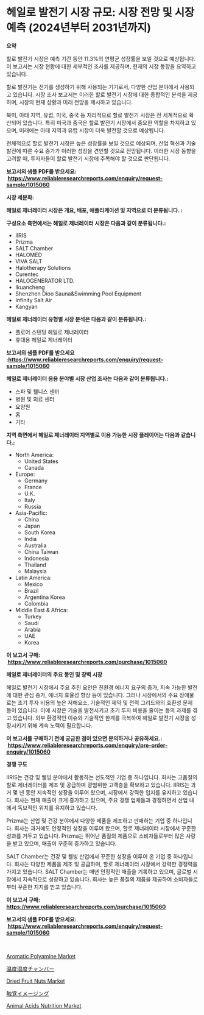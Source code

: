 <p><h1>헤일로 발전기 시장 규모: 시장 전망 및 시장 예측 (2024년부터 2031년까지)</h1></p><p><strong>요약</strong></p>
<p><p>할로 발전기 시장은 예측 기간 동안 11.3%의 연평균 성장률을 보일 것으로 예상됩니다. 이 보고서는 시장 현황에 대한 세부적인 조사를 제공하며, 현재의 시장 동향을 요약하고 있습니다.</p><p>할로 발전기는 전기를 생성하기 위해 사용되는 기기로서, 다양한 산업 분야에서 사용되고 있습니다. 시장 조사 보고서는 이러한 할로 발전기 시장에 대한 종합적인 분석을 제공하며, 시장의 현재 상황과 미래 전망을 제시하고 있습니다.</p><p>북미, 아태 지역, 유럽, 미국, 중국 등 지리적으로 할로 발전기 시장은 전 세계적으로 확산되어 있습니다. 특히 미국과 중국은 할로 발전기 시장에서 중요한 역할을 차지하고 있으며, 미래에는 아태 지역과 유럽 시장이 더욱 발전할 것으로 예상됩니다.</p><p>전체적으로 할로 발전기 시장은 높은 성장률을 보일 것으로 예상되며, 산업 혁신과 기술 발전에 따른 수요 증가가 이러한 성장을 견인할 것으로 전망됩니다. 이러한 시장 동향을 고려할 때, 투자자들이 할로 발전기 시장에 주목해야 할 것으로 판단됩니다.</p></p>
<p><strong>보고서의 샘플 PDF를 받으세요: &nbsp;<a href="https://www.reliableresearchreports.com/enquiry/request-sample/1015060">https://www.reliableresearchreports.com/enquiry/request-sample/1015060</a></strong></p>
<p><strong>시장 세분화:</strong></p>
<p><strong> 헤일로 제너레이터 시장은 개요, 배포, 애플리케이션 및 지역으로 더 분류됩니다. :</strong></p>
<p><strong>구성요소 측면에서는 헤일로 제너레이터 시장은 다음과 같이 분류됩니다.:</strong></p>
<p><ul><li>IIRIS</li><li>Prizma</li><li>SALT Chamber</li><li>HALOMED</li><li>VIVA SALT</li><li>Halotherapy Solutions</li><li>Curentec</li><li>HALOGENERATOR LTD.</li><li>Ikuancheng</li><li>Shenzhen Dioo Sauna&Swimming Pool Equipment</li><li>Infinity Salt Air</li><li>Kangyan</li></ul></p>
<p><strong> 헤일로 제너레이터 유형별 시장 분석은 다음과 같이 분류됩니다.:</strong></p>
<p><ul><li>플로어 스탠딩 헤일로 제너레이터</li><li>휴대용 헤일로 제너레이터</li></ul></p>
<p><strong>보고서의 샘플 PDF를 받으세요 :<a href="https://www.reliableresearchreports.com/enquiry/request-sample/1015060">https://www.reliableresearchreports.com/enquiry/request-sample/1015060</a></strong></p>
<p><strong> 헤일로 제너레이터 응용 분야별 시장 산업 조사는 다음과 같이 분류됩니다.:</strong></p>
<p><ul><li>스파 및 웰니스 센터</li><li>병원 및 의료 센터</li><li>요양원</li><li>홈</li><li>기타</li></ul></p>
<p><strong>지역 측면에서 헤일로 제너레이터 지역별로 이용 가능한 시장 플레이어는 다음과 같습니다.:</strong></p>
<p><ul>
    <li>
        North America:
        <ul>
            <li>United States</li>
            <li>Canada</li>
        </ul>
    </li>
    <li>
        Europe:
        <ul>
            <li>Germany</li>
            <li>France</li>
            <li>U.K.</li>
            <li>Italy</li>
            <li>Russia</li>
        </ul>
    </li>
    <li>
        Asia-Pacific:
        <ul>
            <li>China</li>
            <li>Japan</li>
            <li>South Korea</li>
            <li>India</li>
            <li>Australia</li>
            <li>China Taiwan</li>
            <li>Indonesia</li>
            <li>Thailand</li>
            <li>Malaysia</li>
        </ul>
    </li>
    <li>
        Latin America:
        <ul>
            <li>Mexico</li>
            <li>Brazil</li>
            <li>Argentina Korea</li>
            <li>Colombia</li>
        </ul>
    </li>
    <li>
        Middle East & Africa:
        <ul>
            <li>Turkey</li>
            <li>Saudi</li>
            <li>Arabia</li>
            <li>UAE</li>
            <li>Korea</li>
        </ul>
    </li>
    </ul></p>
<p><strong>이 보고서 구매: &nbsp;<a href="https://www.reliableresearchreports.com/purchase/1015060">https://www.reliableresearchreports.com/purchase/1015060</a></strong></p>
<p><strong>헤일로 제너레이터의 주요 동인 및 장벽 시장</strong></p>
<p><p>헤일로 발전기 시장에서 주요 추진 요인은 친환경 에너지 요구의 증가, 지속 가능한 발전에 대한 관심 증가, 에너지 효율성 향상 등이 있습니다. 그러나 시장에서의 주요 장애물로는 초기 투자 비용의 높은 저해요소, 기술적인 제약 및 전력 그리드와의 호환성 문제 등이 있습니다. 이에 시장은 기술을 발전시키고 초기 투자 비용을 줄이는 등의 과제를 겪고 있습니다. 외부 환경적인 이슈와 기술적인 한계를 극복하여 헤일로 발전기 시장을 성장시키기 위해 계속 노력이 필요합니다.</p></p>
<p><strong>이 보고서를 구매하기 전에 궁금한 점이 있으면 문의하거나 공유하세요.: &nbsp;<a href="https://www.reliableresearchreports.com/enquiry/pre-order-enquiry/1015060">https://www.reliableresearchreports.com/enquiry/pre-order-enquiry/1015060</a></strong></p>
<p><strong>경쟁 구도</strong></p>
<p><p>IIRIS는 건강 및 웰빙 분야에서 활동하는 선도적인 기업 중 하나입니다. 회사는 고품질의 할로 제너레이터를 제조 및 공급하며 광범위한 고객층을 확보하고 있습니다. IIRIS는 과거 몇 년 동안 지속적인 성장을 이루어 왔으며, 시장에서 강력한 입지를 유지하고 있습니다. 회사는 현재 매출이 크게 증가하고 있으며, 주요 경쟁 업체들과 경쟁하면서 산업 내에서 독보적인 위치를 유지하고 있습니다.</p><p>Prizma는 산업 및 건강 분야에서 다양한 제품을 제조하고 판매하는 기업 중 하나입니다. 회사는 과거에도 안정적인 성장을 이루어 왔으며, 할로 제너레이터 시장에서 꾸준한 성과를 거두고 있습니다. Prizma는 뛰어난 품질의 제품으로 소비자들로부터 많은 사랑을 받고 있으며, 매출이 꾸준히 증가하고 있습니다.</p><p>SALT Chamber는 건강 및 웰빙 산업에서 꾸준한 성장을 이루어 온 기업 중 하나입니다. 회사는 다양한 제품을 제조 및 공급하며, 할로 제너레이터 시장에서 강력한 경쟁력을 가지고 있습니다. SALT Chamber는 매년 안정적인 매출을 기록하고 있으며, 글로벌 시장에서 지속적으로 성장하고 있습니다. 회사는 높은 품질의 제품을 제공하여 소비자들로부터 꾸준한 지지를 받고 있습니다.</p></p>
<p><strong>이 보고서 구매: &nbsp; <a href="https://www.reliableresearchreports.com/purchase/1015060">https://www.reliableresearchreports.com/purchase/1015060</a></strong></p>
<p><strong>보고서의 샘플 PDF를 받으세요: &nbsp;<a href="https://www.reliableresearchreports.com/enquiry/request-sample/1015060">https://www.reliableresearchreports.com/enquiry/request-sample/1015060</a></strong><strong></strong></p>
<p>&nbsp;</p>
<p><p><a href="https://copper-carbon-84f.notion.site/Aromatic-Polyamine-Market-Offers-Provide-Insightful-Data-for-the-Time-Period-from-2024-to-2031-and-a-dbfb9159ab2f45d9b724243c51758749">Aromatic Polyamine Market</a></p><p><a href="https://github.com/ddwcuskozol07187/Market-Research-Report-List-1/blob/main/41274622397.md">温度湿度チャンバー</a></p><p><a href="https://view.publitas.com/reportprime-1/dried-fruit-nuts-market-research-report-forecasted-for-period-from-2024-2031-by-market-type-market-application-and-region/">Dried Fruit Nuts Market</a></p><p><a href="https://github.com/xtkhtofdt934839/Market-Research-Report-List-1/blob/main/45256622396.md">触覚イメージング</a></p><p><a href="https://github.com/AKSHATREPORTPRIME/Market-Research-Report-List-3/blob/main/animal-acids-nutrition-market.md">Animal Acids Nutrition Market</a></p></p>